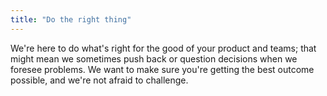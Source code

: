 ```yaml
---
title: "Do the right thing"
---
```


We're here to do what's right for the good of your product and teams; that might mean we sometimes push back or question decisions when we foresee problems. We want to make sure you're getting the best outcome possible, and we're not afraid to challenge.

<!--more-->
